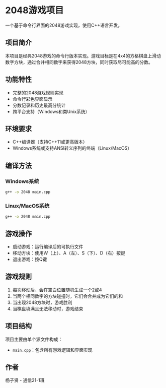 # 2048游戏项目

一个基于命令行界面的2048游戏实现，使用C++语言开发。

## 项目简介

本项目是经典2048游戏的命令行版本实现。游戏目标是在4x4的方格棋盘上滑动数字方块，通过合并相同数字来获得2048方块，同时获取尽可能高的分数。

## 功能特性

- 完整的2048游戏规则实现
- 命令行彩色界面显示
- 分数记录和历史最高分统计
- 跨平台支持（Windows和类Unix系统）

## 环境要求

- C++编译器（支持C++11或更高版本）
- Windows系统或支持ANSI转义序列的终端（Linux/MacOS）

## 编译方法

### Windows系统

```bash
g++ -o 2048 main.cpp
```

### Linux/MacOS系统

```bash
g++ -o 2048 main.cpp
```

## 游戏操作

- 启动游戏：运行编译后的可执行文件
- 移动方块：使用W（上）、A（左）、S（下）、D（右）按键
- 退出游戏：按Q键

## 游戏规则

1. 每次移动后，会在空白位置随机生成一个2或4
2. 当两个相同数字的方块碰撞时，它们会合并成为它们的和
3. 当出现2048方块时，游戏胜利
4. 当棋盘填满且无法移动时，游戏结束

## 项目结构

项目主要由单个源文件构成：

- `main.cpp`：包含所有游戏逻辑和界面实现

## 作者

杨子贤 - 通信21-1班 